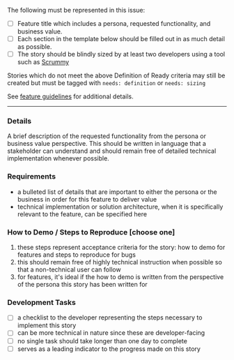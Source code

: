 The following must be represented in this issue:

- [ ] Feature title which includes a persona, requested functionality, and business value.
- [ ] Each section in the template below should be filled out in as much detail as possible.
- [ ] The story should be blindly sized by at least two developers using a tool such as [Scrummy](http://playscrummy.com)

Stories which do not meet the above Definition of Ready criteria may still be created but must be tagged with `needs: definition` or `needs: sizing`

See [feature guidelines](./README.md#features) for additional details.

---

### Details

A brief description of the requested functionality from the persona or business value perspective. This should be written in language that a stakeholder can understand and should remain free of detailed technical implementation whenever possible.

### Requirements

* a bulleted list of details that are important to either the persona or the business in order for this feature to deliver value
* technical implementation or solution architecture, when it is specifically relevant to the feature, can be specified here

### How to Demo / Steps to Reproduce [choose one]

1. these steps represent acceptance criteria for the story: how to demo for features and steps to reproduce for bugs
2. this should remain free of highly technical instruction when possible so that a non-technical user can follow
3. for features, it's ideal if the how to demo is written from the perspective of the persona this story has been written for

### Development Tasks

- [ ] a checklist to the developer representing the steps necessary to implement this story
- [ ] can be more technical in nature since these are developer-facing
- [ ] no single task should take longer than one day to complete
- [ ] serves as a leading indicator to the progress made on this story
